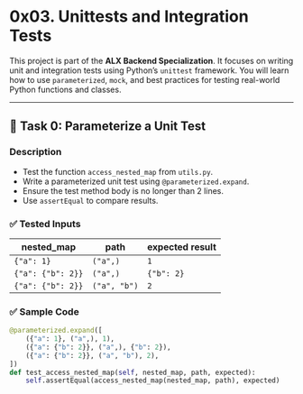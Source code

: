 # 0x03. Unittests and Integration Tests

This project is part of the **ALX Backend Specialization**. It focuses on writing unit and integration tests using Python’s `unittest` framework. You will learn how to use `parameterized`, `mock`, and best practices for testing real-world Python functions and classes.

---

## 🧪 Task 0: Parameterize a Unit Test

### Description
- Test the function `access_nested_map` from `utils.py`.
- Write a parameterized unit test using `@parameterized.expand`.
- Ensure the test method body is no longer than 2 lines.
- Use `assertEqual` to compare results.

### ✅ Tested Inputs

| nested_map               | path        | expected result |
|--------------------------|-------------|-----------------|
| `{"a": 1}`               | `("a",)`    | `1`             |
| `{"a": {"b": 2}}`        | `("a",)`    | `{"b": 2}`      |
| `{"a": {"b": 2}}`        | `("a", "b")`| `2`             |

### ✅ Sample Code
```python
@parameterized.expand([
    ({"a": 1}, ("a",), 1),
    ({"a": {"b": 2}}, ("a",), {"b": 2}),
    ({"a": {"b": 2}}, ("a", "b"), 2),
])
def test_access_nested_map(self, nested_map, path, expected):
    self.assertEqual(access_nested_map(nested_map, path), expected)
